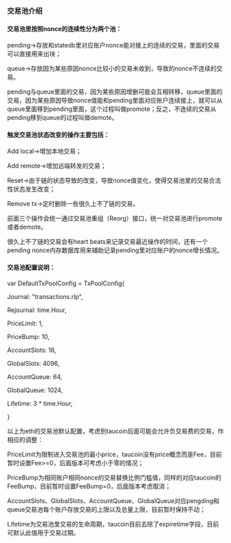 ### 交易池介绍

#### 交易池里按照nonce的连续性分为两个池：

pending->存放和statedb里对应账户nonce能对接上的连续的交易，里面的交易可以直接用来出块；

queue->存放因为某些原因nonce比较小的交易未收到，导致的nonce不连续的交易。

pending与queue里面的交易，因为某些原因增删可能会互相转移，queue里面的交易，因为某些原因导致nonce值能和pending里面对应账户连续接上，就可以从queue里面移到pending里面，这个过程叫做promote；反之，不连续的交易从pending移到queue的过程叫做demote。

#### 触发交易池状态改变的操作主要包括：

Add local->增加本地交易；

Add remote->增加远端转发的交易；

Reset->由于链的状态导致的改变，导致nonce值变化，使得交易池里的交易合法性状态发生改变；

Remove tx->定时删除一些很久上不了链的交易。

前面三个操作会统一通过交易池重组（Reorg）接口，统一对交易池进行promote或者demote。

很久上不了链的交易会有heart beats来记录交易最近操作的时间，还有一个pending nonce内存数据库用来辅助记录pending里对应账户的nonce增长情况。

#### 交易池配置说明：

var DefaultTxPoolConfig = TxPoolConfig{

  Journal:  "transactions.rlp",

  Rejournal: time.Hour,



  PriceLimit: 1,

  PriceBump: 10,



  AccountSlots: 16,

  GlobalSlots: 4096,

  AccountQueue: 64,

  GlobalQueue: 1024,



  Lifetime: 3 * time.Hour,

}

以上为eth的交易池默认配置，考虑到taucoin后面可能会允许负交易费的交易，作相应的调整：

PriceLimit为限制进入交易池的最小price，taucoin没有price概念而是Fee，目前暂时设置Fee>=0，后面版本可考虑小于零的情况；

PriceBump为相同账户相同nonce的交易替换比例门槛值，同样的对应taucoin的FeeBump，目前暂时设置FeeBump=0，后面版本考虑取消；

AccountSlots、GlobalSlots、AccountQueue、GlobalQueue对应pengding和queue交易池每个账户存放交易的上限以及总量上限，目前暂时保持不动；

Lifetime为交易池里交易的生命周期，taucoin目前去除了expiretime字段，目前可默认此值用于交易过期。
